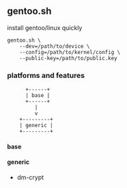 ## gentoo.sh ##

install gentoo/linux quickly

    gentoo.sh \
        --dev=/path/to/device \
        --config=/path/to/kernel/config \
        --public-key=/path/to/public.key

### platforms and features ###
```
      +------+
      | base |
      +------+
         |
         v
    +---------+
    | generic |
    +---------+
```

#### base ####
#### generic ####
- dm-crypt
